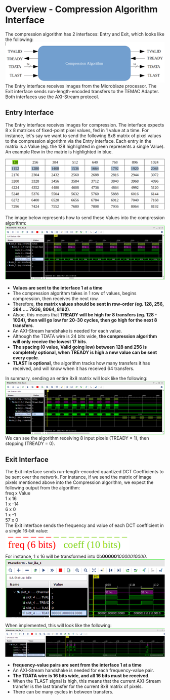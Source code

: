 # Overview - Compression Algorithm Interface
The compression algorithm has 2 interfaces: Entry and Exit, which looks like the following:
![interface_1_overview](https://github.com/isamumu/ECE532/blob/main/hardware/fpga_1/doc/interface_1_overview.png)
The Entry interface receives images from the Microblaze processor. The Exit interface sends run-length-encoded transfers to the TEMAC Adapter. Both interfaces use the AXI-Stream protocol.

## Entry Interface
The Entry interface receives images for compression. The interface expects 8 x 8 matrices of fixed-point pixel values, fed in 1 value at a time. For instance, let's say we want to send the following 8x8 matrix of pixel values to the compression algorithm via the Entry interface. Each entry in the matrix is a Value (eg. the 128 highlighted in green represents a single Value). An example Row in the matrix is highlighted in blue.

![interface_2_input_matrix](https://github.com/isamumu/ECE532/blob/main/hardware/fpga_1/doc/interface_2_input_matrix.png)

The image below represents how to send these Values into the compression algorithm:
![interface_3_sample_transfer](https://github.com/isamumu/ECE532/blob/main/hardware/fpga_1/doc/interface_3_sample_transfer.png)

- **Values are sent to the interface 1 at a time**
- The compression algorithm takes in 1 row of values, begins compression, then receives the next row.
- Therefore, **the matrix values should be sent in row-order (eg. 128, 256, 384 .... 7936, 8064, 8192)**.
- Alsoe, this means that **TREADY will be high for 8 transfers (eg. 128 - 1024), then will go low for 20-30 cycles, then go high for the next 8 transfers**.
- An AXI-Stream handshake is needed for each value. 
- Although the TDATA wire is 24 bits wide, **the compression algorithm will only receive the lowest 17 bits**. 
- **The spacing (0 value, Valid going low) between 128 and 256 is completely optional, when TREADY is high a new value can be sent every cycle**. 
- **TLAST is optional**, the algorithm tracks how many transfers it has received, and will know when it has received 64 transfers.

In summary, sending an entire 8x8 matrix will look like the following:
![interface_4_sample_matrix](https://github.com/isamumu/ECE532/blob/main/hardware/fpga_1/doc/interface_4_sample_matrix.png)
We can see the algorithm receiving 8 input pixels (TREADY = 1), then stopping (TREADY = 0).

## Exit Interface
The Exit interface sends run-length-encoded quantized DCT Coefficients to be sent over the network. For instance, if we send the matrix of image pixels mentioned above into the Compression algorithm, we expect the following output from the algorithm:  
freq x Value  
1 x 16  
1 x -14  
6 x 0  
1 x -1  
57 x 0  
The Exit interface sends the frequency and value of each DCT coefficient in a single 16-bit value:
![interface_5_output_data_format](https://github.com/isamumu/ECE532/blob/main/hardware/fpga_1/doc/interface_5_output_data_format.PNG)  
For instance, 1 x 16 will be transformed into 0b**000001***0000010000*.
![interface_7_output_transfer_zoomed](https://github.com/isamumu/ECE532/blob/main/hardware/fpga_1/doc/interface_7_output_transfer_zoomed.png)

When implemented, this will look like the following:
![interface_6_output_transfer_overview](https://github.com/isamumu/ECE532/blob/main/hardware/fpga_1/doc/interface_6_output_transfer_overview.png)
- **frequency-value pairs are sent from the interface 1 at a time**
- An AXI-Stream handshake is needed for each frequency-value pair.
- **The TDATA wire is 16 bits wide, and all 16 bits must be received**.
- When the TLAST signal is high, this means that the current AXI-Stream transfer is the last transfer for the current 8x8 matrix of pixels.
- There can be many cycles in between transfers.









